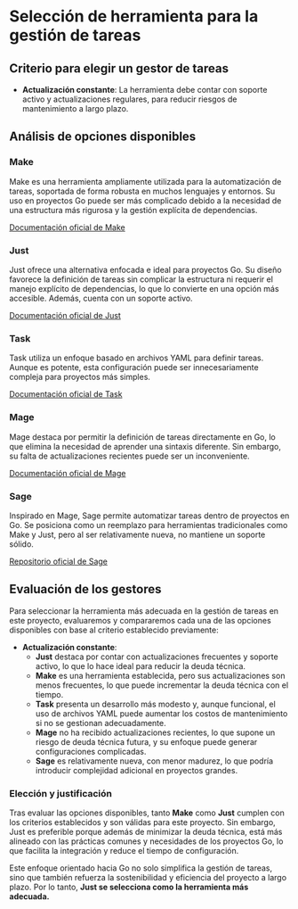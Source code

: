 # Selección de herramienta para la gestión de tareas

## **Criterio para elegir un gestor de tareas**

- **Actualización constante**: La herramienta debe contar con soporte activo y actualizaciones regulares, para reducir riesgos de mantenimiento a largo plazo.

## **Análisis de opciones disponibles**

### **Make**  
Make es una herramienta ampliamente utilizada para la automatización de tareas, soportada de forma robusta en muchos lenguajes y entornos. Su uso en proyectos Go puede ser más complicado debido a la necesidad de una estructura más rigurosa y la gestión explícita de dependencias. 

[Documentación oficial de Make](http://git.savannah.gnu.org/cgit/make.git)

### **Just**  
Just ofrece una alternativa enfocada e ideal para proyectos Go. Su diseño favorece la definición de tareas sin complicar la estructura ni requerir el manejo explícito de dependencias, lo que lo convierte en una opción más accesible. Además, cuenta con un soporte activo.

[Documentación oficial de Just](https://github.com/casey/just)

### **Task**  
Task utiliza un enfoque basado en archivos YAML para definir tareas. Aunque es potente, esta configuración puede ser innecesariamente compleja para proyectos más simples.  

[Documentación oficial de Task](https://github.com/adriancooney/Taskfile) 

### **Mage**  
Mage destaca por permitir la definición de tareas directamente en Go, lo que elimina la necesidad de aprender una sintaxis diferente. Sin embargo, su falta de actualizaciones recientes puede ser un inconveniente.   

[Documentación oficial de Mage](https://github.com/magefile/mage) 

### **Sage**  
Inspirado en Mage, Sage permite automatizar tareas dentro de proyectos en Go. Se posiciona como un reemplazo para herramientas tradicionales como Make y Just, pero al ser relativamente nueva, no mantiene un soporte sólido.

[Repositorio oficial de Sage](https://github.com/einride/sage)

## **Evaluación de los gestores**

Para seleccionar la herramienta más adecuada en la gestión de tareas en este proyecto, evaluaremos y compararemos cada una de las opciones disponibles con base al criterio establecido previamente:

- **Actualización constante**:  
   - **Just** destaca por contar con actualizaciones frecuentes y soporte activo, lo que lo hace ideal para reducir la deuda técnica.
   - **Make** es una herramienta establecida, pero sus actualizaciones son menos frecuentes, lo que puede incrementar la deuda técnica con el tiempo. 
   - **Task** presenta un desarrollo más modesto y, aunque funcional, el uso de archivos YAML puede aumentar los costos de mantenimiento si no se gestionan adecuadamente.  
   - **Mage** no ha recibido actualizaciones recientes, lo que supone un riesgo de deuda técnica futura, y su enfoque puede generar configuraciones complicadas.  
   - **Sage** es relativamente nueva, con menor madurez, lo que podría introducir complejidad adicional en proyectos grandes.   

### Elección y justificación

Tras evaluar las opciones disponibles, tanto **Make** como **Just** cumplen con los criterios establecidos y son válidas para este proyecto. Sin embargo, Just es preferible porque además de minimizar la deuda técnica, está más alineado con las prácticas comunes y necesidades de los proyectos Go, lo que facilita la integración y reduce el tiempo de configuración.

Este enfoque orientado hacia Go no solo simplifica la gestión de tareas, sino que también refuerza la sostenibilidad y eficiencia del proyecto a largo plazo. Por lo tanto, **Just se selecciona como la herramienta más adecuada.**
